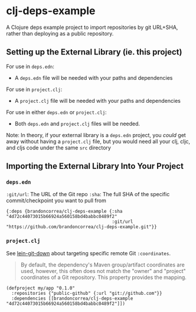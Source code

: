 # clj-deps-example
A Clojure deps example project to import repositories by git URL+SHA, rather than deploying as a public repository.

## Setting up the External Library (ie. this project)

For use in `deps.edn`:
- A `deps.edn` file will be needed with your paths and dependencies

For use in `project.clj`:
- A `project.clj` file will be needed with your paths and dependencies

For use in either `deps.edn` or `project.clj`:
- Both `deps.edn` and `project.clj` files will be needed.

Note: In theory, if your external library is a `deps.edn` project, you *could* get away without 
having a `project.clj` file, but you would need all your clj, cljc, and cljs code under the same `src` directory

## Importing the External Library Into Your Project

### `deps.edn`

`:git/url`: The URL of the Git repo
`:sha`: The full SHA of the specific commit/checkpoint you want to pull from

````
{:deps {brandoncorrea/clj-deps-example {:sha     "4d72c44073015b66924a560158bd4babbc0489f2"
                                        :git/url "https://github.com/brandoncorrea/clj-deps-example.git"}}
````

### `project.clj`

See [lein-git-down](https://github.com/reifyhealth/lein-git-down) about targeting specific
remote Git `:coordinates`.

> By default, the dependency's Maven group/artifact coordinates are used, 
> however, this often does not match the "owner" and "project" coordinates of a Git
> repository. This property provides the mapping.

````
(defproject my/app "0.1.0"
  :repositories {"public-github" {:url "git://github.com"}}
  :dependencies [[brandoncorrea/clj-deps-example "4d72c44073015b66924a560158bd4babbc0489f2"]])
````
